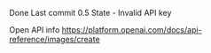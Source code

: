 Done 
Last commit 0.5
State - Invalid API key

Open API info 
https://platform.openai.com/docs/api-reference/images/create

